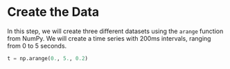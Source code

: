 # Create the Data

In this step, we will create three different datasets using the `arange` function from NumPy. We will create a time series with 200ms intervals, ranging from 0 to 5 seconds.

```python
t = np.arange(0., 5., 0.2)
```
